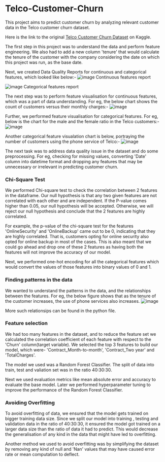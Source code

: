 # Telco-Customer-Churn
This project aims to predict customer churn by analyzing relevant customer data in the Telco customer churn dataset.

Here is the link to the original [Telco Customer Churn Dataset](https://www.kaggle.com/datasets/blastchar/telco-customer-churn) on Kaggle. 

The first step in this project was to understand the data and perform feature engineering. We also had to add a new column 'tenure' that would calculate the tenure of the customer with the company considering the date on which this project was run, as the base date.

Next, we created Data Quality Reports for continuous and categorical features, which looked like below:-
![image](https://github.com/sagardevesh/Telco-Customer-Churn/assets/25725480/d768bb2e-18e7-4aee-ac4c-7d2ae41ddd9d)
Continuous features report

![image](https://github.com/sagardevesh/Telco-Customer-Churn/assets/25725480/ccd85c8c-79cc-4355-9dc6-98e55fd3646c)
Categorical features report

The next step was to perform feature visualisation for continuous features, which was a part of data understanding. For eg, the below chart shows the count of customers versus their monthly charges:-
![image](https://github.com/sagardevesh/Telco-Customer-Churn/assets/25725480/93bcba42-2415-4a75-bb84-18cd5d925d70)

Further, we performed feature visualisation for categorical features. For eg, below is the chart for the male and the female ratio in the Telco customers:-
![image](https://github.com/sagardevesh/Telco-Customer-Churn/assets/25725480/efba58a7-24ca-497c-90e8-44b51bf3c9aa)

Another categorical feature visualation chart is below, portraying the number of customers using the phone service of Telco:-
![image](https://github.com/sagardevesh/Telco-Customer-Churn/assets/25725480/50a474ee-25e7-4934-a521-356ac95cface)

The next task was to address data quality issue in the dataset and do some preprocessing. For eg, checking for missing values, converting 'Date' column into datetime format and dropping any features that may be unnecessary or irrelevant in predicting customer churn. 

### Chi-Square Test

We  performed Chi-square test to check the correlation between 2 features in the dataframe. Our null hypothesis is that any two given features are not correlated with each other and are independent. If the P-value comes higher than 0.05, our null hypothesis will be accepted. Otherwise, we will reject our null hypothesis and conclude that the 2 features are highly correlated.

For example, the p-value of the chi-square test for the features 'OnlineSecurity' and 'OnlineBackup' came out to be 0, indicating that they are highly correlated. That is, customers opting for online security also opted for online backup in most of the cases. This is also meant that we could go ahead and drop one of these 2 features as having both the features will not improve the accuracy of our model. 

Next, we performed one-hot encoding for all the categorical features which would convert the values of those features into binary values of 0 and 1.

### Finding patterns in the data

We wanted to understand the patterns in the data, and the relationships between the features. For eg, the below figure shows that as the tenure of the customer increases, the use of phone services also increases.
![image](https://github.com/sagardevesh/Telco-Customer-Churn/assets/25725480/1fa18c16-83ea-43a7-8ac8-ba8ddb091030)

More such relationsips can be found in the python file.

### Feature selection

We had too many features in the dataset, and to reduce the feature set we calculated the correlation coefficient of each feature with respect to the 'Churn' column(target variable). We selected the top 3 features to build our model, which were- 'Contract_Month-to-month', 'Contract_Two year' and 'TotalCharges'.

The model we used was a Random Forest Classifier. The split of data into train, test and valiation set was in the ratio 40:30:30. 

Next we used evaluation metrics like mean absolute error and accuracy to evaluate the base model. Later we performed hyperparameter tuning to improve the performance of the Random Forest Classifier.

### Avoiding Overfitting

To avoid overfitting of data, we ensured that the model gets trained on bigger training data size. Since we split our model into training , testing and validation data in the ratio of 40:30:30, it ensured the model got trained on a larger data size than the ratio of data it had to predict. This would decrease the generalisation of any kind in the data that might have led to overfitting.

Another method we used to avoid overfitting was by simplifying the dataset by removing any kind of null and 'Nan' values that may have caused error rate or mean computation to deflect.

